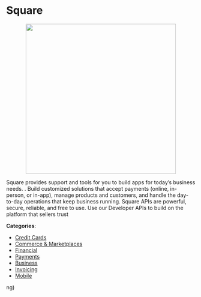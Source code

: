 # Square
<p align="center">
    <img width="400" src="https://raw.githubusercontent.com/apis-list/apis-list/apis/square/logo_256x256.png" />
</p>

Square provides support and tools for you to build apps for today’s business needs. . Build customized solutions that accept payments (online, in-person, or in-app), manage products and customers, and handle the day-to-day operations that keep business running. Square APIs are powerful, secure, reliable, and free to use.  Use our Developer APIs to build on the platform that sellers trust



**Categories**:
- [Credit Cards](https://github.com/apis-list/apis-list#credit-cards)
- [Commerce & Marketplaces](https://github.com/apis-list/apis-list#commerce-and-marketplaces)
- [Financial](https://github.com/apis-list/apis-list#financial)
- [Payments](https://github.com/apis-list/apis-list#payments)
- [Business](https://github.com/apis-list/apis-list#business)
- [Invoicing](https://github.com/apis-list/apis-list#invoicing)
- [Mobile](https://github.com/apis-list/apis-list#mobile)



ng)



